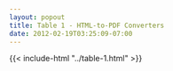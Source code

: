 ```yaml
---
layout: popout
title: Table 1 - HTML-to-PDF Converters
date: 2012-02-19T03:25:09-07:00
---
```


{{< include-html "../table-1.html" >}}
